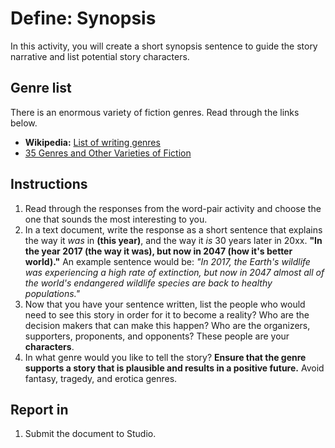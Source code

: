 # Define: Synopsis

In this activity, you will create a short synopsis sentence to guide the story narrative and list potential story characters.

## Genre list

There is an enormous variety of fiction genres. Read through the links below.

- **Wikipedia:** [List of writing genres](https://en.wikipedia.org/wiki/List_of_writing_genres) 
- [35 Genres and Other Varieties of Fiction](http://www.dailywritingtips.com/35-genres-and-other-varieties-of-fiction/)

## Instructions

1. Read through the responses from the word-pair activity and choose the one that sounds the most interesting to you.
2. In a text document, write the response as a short sentence that explains the way it _was_ in **\(this year\)**, and the way it _is_ 30 years later in 20xx. **"In the year 2017 \(the way it was\), but now in 2047 \(how it's better world\)."** An example sentence would be: _"In 2017, the Earth's wildlife was experiencing a high rate of extinction, but now in 2047 almost all of the world's endangered wildlife species are back to healthy populations."_
3. Now that you have your sentence written, list the people who would need to see this story in order for it to become a reality? Who are the decision makers that can make this happen? Who are the organizers, supporters, proponents, and opponents? These people are your **characters**.
4. In what genre would you like to tell the story? **Ensure that the genre supports a story that is plausible and results in a positive future.** Avoid fantasy, tragedy, and erotica genres.

## Report in

1. Submit the document to Studio.



